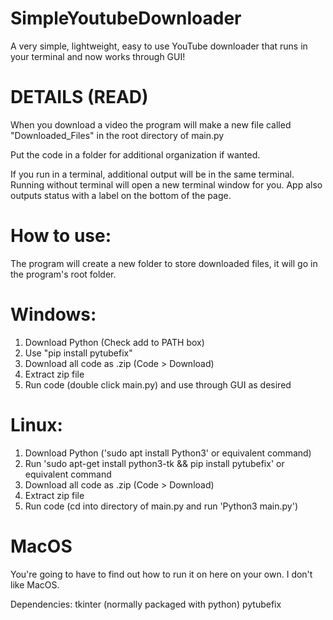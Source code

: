 # SimpleYoutubeDownloader
A very simple, lightweight, easy to use YouTube downloader that runs in your terminal and now works through GUI!

# DETAILS (READ)

When you download a video the program will make a new file called "Downloaded_Files" in the root directory of main.py

Put the code in a folder for additional organization if wanted.

If you run in a terminal, additional output will be in the same terminal. Running without terminal will open a new terminal window for you. App also outputs status with a label on the bottom of the page.

# How to use:
The program will create a new folder to store downloaded files, it will go in the program's root folder.

# Windows:
1. Download Python (Check add to PATH box)
2. Use "pip install pytubefix"
4. Download all code as .zip (Code > Download)
5. Extract zip file
6. Run code (double click main.py) and use through GUI as desired

# Linux:
1. Download Python ('sudo apt install Python3' or equivalent command)
2. Run 'sudo apt-get install python3-tk && pip install pytubefix' or equivalent command
3. Download all code as .zip (Code > Download)
4. Extract zip file
5. Run code (cd into directory of main.py and run 'Python3 main.py')

# MacOS
You're going to have to find out how to run it on here on your own. I don't like MacOS.

Dependencies:
tkinter (normally packaged with python)
pytubefix
